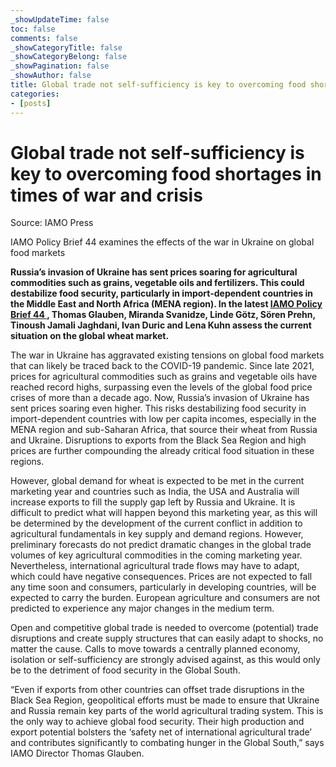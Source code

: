 ```yaml
---
_showUpdateTime: false
toc: false
comments: false
_showCategoryTitle: false
_showCategoryBelong: false
_showPagination: false
_showAuthor: false
title: Global trade not self-sufficiency is key to overcoming food shortages in times of war and crisis
categories:
- [posts]
---
```


<div class="col-md-12 ce-bodytext ce-intext">
    <h1>
        Global trade not self-sufficiency is key to overcoming food shortages
        in times of war and crisis
    </h1>
    <p>Source: IAMO Press</p>
    <p class="subheader">
        IAMO Policy Brief 44 examines the effects of the war in Ukraine on global
        food markets
    </p>
    <p>
        <strong>
            Russia’s invasion of Ukraine has sent prices soaring for agricultural
            commodities such as grains, vegetable oils and fertilizers. This could
            destabilize food security, particularly in import-dependent countries in
            the Middle East and North Africa (MENA region). In the latest
            <a href="https://www.iamo.de/fileadmin/user_upload/Bilder_und_Dokumente/05-publikationen/IAMO_Policy_Brief/IAMO_Policy_Brief_45_EN.pdf">
                IAMO Policy Brief 44
            </a>
            , Thomas Glauben, Miranda Svanidze, Linde Götz, Sören Prehn, Tinoush Jamali
            Jaghdani, Ivan Duric and Lena Kuhn assess the current situation on the
            global wheat market.
        </strong>
    </p>
    <p>
        The war in Ukraine has aggravated existing tensions on global food markets
        that can likely be traced back to the COVID-19 pandemic. Since late 2021,
        prices for agricultural commodities such as grains and vegetable oils have
        reached record highs, surpassing even the levels of the global food price
        crises of more than a decade ago. Now, Russia’s invasion of Ukraine has
        sent prices soaring even higher. This risks destabilizing food security
        in import-dependent countries with low per capita incomes, especially in
        the MENA region and sub-Saharan Africa, that source their wheat from Russia
        and Ukraine. Disruptions to exports from the Black Sea Region and high
        prices are further compounding the already critical food situation in these
        regions.
    </p>
    <p>
        However, global demand for wheat is expected to be met in the current
        marketing year and countries such as India, the USA and Australia will
        increase exports to fill the supply gap left by Russia and Ukraine. It
        is difficult to predict what will happen beyond this marketing year, as
        this will be determined by the development of the current conflict in addition
        to agricultural fundamentals in key supply and demand regions. However,
        preliminary forecasts do not predict dramatic changes in the global trade
        volumes of key agricultural commodities in the coming marketing year. Nevertheless,
        international agricultural trade flows may have to adapt, which could have
        negative consequences. Prices are not expected to fall any time soon and
        consumers, particularly in developing countries, will be expected to carry
        the burden. European agriculture and consumers are not predicted to experience
        any major changes in the medium term.
    </p>
    <p>
        Open and competitive global trade is needed to overcome (potential) trade
        disruptions and create supply structures that can easily adapt to shocks,
        no matter the cause. Calls to move towards a centrally planned economy,
        isolation or self-sufficiency are strongly advised against, as this would
        only be to the detriment of food security in the Global South.
    </p>
    <p>
        “Even if exports from other countries can offset trade disruptions in
        the Black Sea Region, geopolitical efforts must be made to ensure that
        Ukraine and Russia remain key parts of the world agricultural trading system.
        This is the only way to achieve global food security. Their high production
        and export potential bolsters the ‘safety net of international agricultural
        trade’ and contributes significantly to combating hunger in the Global
        South,” says IAMO Director Thomas Glauben.
    </p>
</div>
